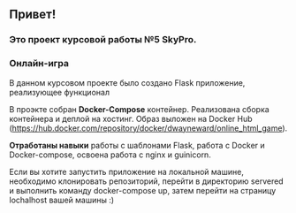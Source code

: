## Привет!

### Это проект курсовой работы №5 SkyPro. 
### Онлайн-игра

В данном курсовом проекте было создано Flask приложение, реализующее функционал

В проэкте собран **Docker-Compose** контейнер. Реализована сборка контейнера и деплой на хостинг. Образ выложен на Docker Hub (https://hub.docker.com/repository/docker/dwayneward/online_html_game).

**Отработаны навыки** работы с шаблонами Flask, работа с Docker и Docker-compose, освоена работа с nginx и guinicorn.

Если вы хотите запустить приложение на локальной машине, необходимо клонировать репозиторий, перейти в директорию servered и выполнить команду docker-compose up, затем перейти на страницу lochalhost вашей машины :)
